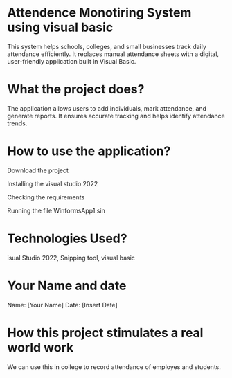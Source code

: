 # Attendence Monotiring System using visual basic

This system helps schools, colleges, and small businesses track daily attendance efficiently. It replaces manual attendance sheets with a digital, user-friendly application built in Visual Basic.
# What the project does?

The application allows users to add individuals, mark attendance, and generate reports. It ensures accurate tracking and helps identify attendance trends.

# How to use the application?

Download the project

Installing the visual studio 2022

Checking the requirements 

Running the file WinformsApp1.sin
 

# Technologies Used?

isual Studio 2022, Snipping tool, visual basic
# Your Name and date

Name: [Your Name]
Date: [Insert Date]

# How this project stimulates a real world work

We can use this in college to record attendance of employes and students.
